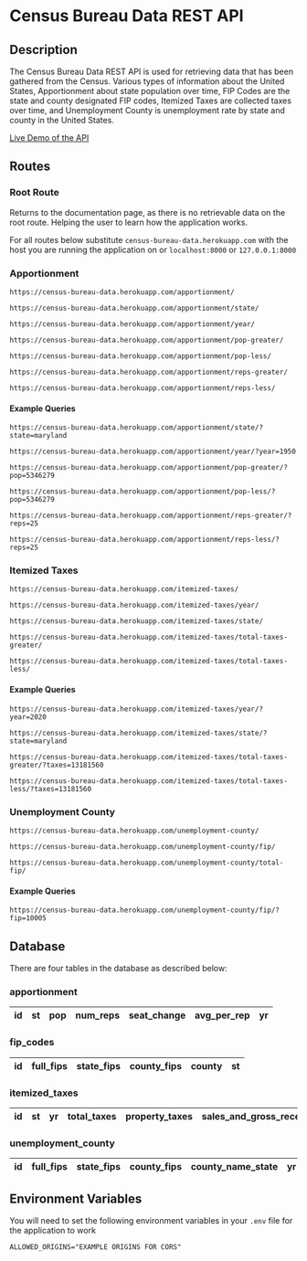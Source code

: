 # Census Bureau Data REST API

## Description

The Census Bureau Data REST API is used for retrieving data that has been gathered from the Census.
Various types of information about the United States, Apportionment about state population over time,
FIP Codes are the state and county designated FIP codes, Itemized Taxes are collected taxes over time,
and Unemployment County is unemployment rate by state and county in the United States.

[Live Demo of the API](https://census-bureau-data.herokuapp.com/)

## Routes

### Root Route

Returns to the documentation page, as there is no retrievable data on the root route. Helping the user to learn how
the application works.

For all routes below substitute `census-bureau-data.herokuapp.com` with the host you are running the application on
or `localhost:8000` or `127.0.0.1:8000`

### Apportionment

```http request
https://census-bureau-data.herokuapp.com/apportionment/

https://census-bureau-data.herokuapp.com/apportionment/state/

https://census-bureau-data.herokuapp.com/apportionment/year/

https://census-bureau-data.herokuapp.com/apportionment/pop-greater/

https://census-bureau-data.herokuapp.com/apportionment/pop-less/

https://census-bureau-data.herokuapp.com/apportionment/reps-greater/

https://census-bureau-data.herokuapp.com/apportionment/reps-less/
```

#### Example Queries

```text
https://census-bureau-data.herokuapp.com/apportionment/state/?state=maryland

https://census-bureau-data.herokuapp.com/apportionment/year/?year=1950

https://census-bureau-data.herokuapp.com/apportionment/pop-greater/?pop=5346279

https://census-bureau-data.herokuapp.com/apportionment/pop-less/?pop=5346279

https://census-bureau-data.herokuapp.com/apportionment/reps-greater/?reps=25

https://census-bureau-data.herokuapp.com/apportionment/reps-less/?reps=25
```

### Itemized Taxes

```text
https://census-bureau-data.herokuapp.com/itemized-taxes/

https://census-bureau-data.herokuapp.com/itemized-taxes/year/

https://census-bureau-data.herokuapp.com/itemized-taxes/state/

https://census-bureau-data.herokuapp.com/itemized-taxes/total-taxes-greater/

https://census-bureau-data.herokuapp.com/itemized-taxes/total-taxes-less/
```

#### Example Queries

```text
https://census-bureau-data.herokuapp.com/itemized-taxes/year/?year=2020

https://census-bureau-data.herokuapp.com/itemized-taxes/state/?state=maryland

https://census-bureau-data.herokuapp.com/itemized-taxes/total-taxes-greater/?taxes=13181560

https://census-bureau-data.herokuapp.com/itemized-taxes/total-taxes-less/?taxes=13181560
```

### Unemployment County

```text
https://census-bureau-data.herokuapp.com/unemployment-county/

https://census-bureau-data.herokuapp.com/unemployment-county/fip/

https://census-bureau-data.herokuapp.com/unemployment-county/total-fip/
```

#### Example Queries 

```text
https://census-bureau-data.herokuapp.com/unemployment-county/fip/?fip=10005
```

## Database

There are four tables in the database as described below:

### apportionment

| id  | st  | pop | num_reps | seat_change | avg_per_rep | yr  |
|-----|-----|-----|----------|-------------|-------------|-----|


### fip_codes

| id  | full_fips | state_fips | county_fips | county | st  |
|-----|-----------|------------|-------------|--------|-----|


### itemized_taxes

| id  | st  | yr  | total_taxes  | property_taxes  | sales_and_gross_receipts_taxes  | general_sales_and_gross_receipts_taxes  | selective_sales_and_gross_receipts_taxes  | alcoholic_beverages_sales_tax  | amusements_sales_tax  | insurance_premiums_sales_tax  | motor_fuels_sales_tax  | pari_mutuels_sales_tax  | public_utilities_sales_tax  | tobacco_products_sales_tax  | other_selective_sales_and_gross_receipts_taxes  | license_taxes  | alcoholic_beverages_license  | amusements_license  | corporations_in_general_license  | hunting_and_fishing_license  | motor_vehicle_license  | motor_vehicle_operators_license  | public_utilities_license  | occupation_and_business_license_nec  | other_license_taxes  | income_taxes  | individual_income_taxes  | corporations_net_income_taxes  | other_taxes | death_and_gift_taxes | documentarty_and_stock_transfer_taxes | severance_taxes | taxes_nec |
|-----|-----|-----|--------------|-----------------|---------------------------------|-----------------------------------------|-------------------------------------------|--------------------------------|-----------------------|-------------------------------|------------------------|-------------------------|-----------------------------|-----------------------------|-------------------------------------------------|----------------|------------------------------|---------------------|----------------------------------|------------------------------|------------------------|----------------------------------|---------------------------|--------------------------------------|----------------------|---------------|--------------------------|--------------------------------|-------------|----------------------|---------------------------------------|-----------------|-----------|

### unemployment_county

| id  | full_fips | state_fips | county_fips | county_name_state | yr  | labor_force | employed | unemployed | rate |
|-----|-----------|------------|-------------|-------------------|-----|-------------|----------|------------|------|


## Environment Variables

You will need to set the following environment variables in your `.env` file for the application to work

```text
ALLOWED_ORIGINS="EXAMPLE ORIGINS FOR CORS"
```

